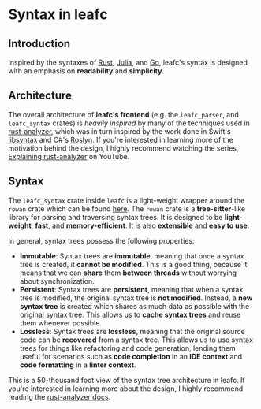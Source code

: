 # Syntax in leafc

## Introduction

Inspired by the syntaxes of [Rust](https://doc.rust-lang.org/nightly/grammar.html), [Julia](https://docs.julialang.org/en/v1/base/base/), and [Go](https://go.dev/ref/spec), leafc's syntax is designed with an emphasis on **readability** and **simplicity**.

## Architecture

The overall architecture of **leafc's frontend** (e.g. the `leafc_parser`, and `leafc_syntax` crates) is _heavily inspired_ by many of the techniques used in [rust-analyzer](https://github.com/rust-lang/rust-analyzer/blob/master/docs/dev/syntax.md), which was in turn inspired by the work done in Swift's [libsyntax](https://tree-sitter.github.io/tree-sitter/) and C#'s [Roslyn](https://learn.microsoft.com/en-us/dotnet/csharp/roslyn-sdk/). If you're interested in learning more of the motivation behind the design, I highly recommend watching the series, [Explaining rust-analyzer](https://www.youtube.com/playlist?list=PLhb66M_x9UmrqXhQuIpWC5VgTdrGxMx3y) on YouTube.

## Syntax

The `leafc_syntax` crate inside `leafc` is a light-weight wrapper around the `rowan` crate which can be found [here](https://docs.rs/rowan/0.14.2/rowan/). The `rowan` crate is a **tree-sitter**-like library for parsing and traversing syntax trees. It is designed to be **light-weight**, **fast**, and **memory-efficient**. It is also **extensible** and **easy to use**.

In general, syntax trees possess the following properties:

- **Immutable**: Syntax trees are **immutable**, meaning that once a syntax tree is created, it **cannot be modified**. This is a good thing, because it means that we can **share** them **between threads** without worrying about synchronization.
- **Persistent**: Syntax trees are **persistent**, meaning that when a syntax tree is modified, the original syntax tree is **not modified**. Instead, a **new syntax tree** is created which shares as much data as possible with the original syntax tree. This allows us to **cache syntax trees** and reuse them whenever possible.
- **Lossless**: Syntax trees are **lossless**, meaning that the original source code can be **recovered** from a syntax tree. This allows us to use syntax trees for things like refactoring and code generation, lending them useful for scenarios such as **code completion** in an **IDE context** and **code formatting** in a **linter context**.

This is a 50-thousand foot view of the syntax tree architecture in leafc. If you're interested in learning more about the design, I highly recommend reading the [rust-analyzer docs](https://github.com/rust-lang/rust-analyzer/blob/master/docs/dev/syntax.md).
